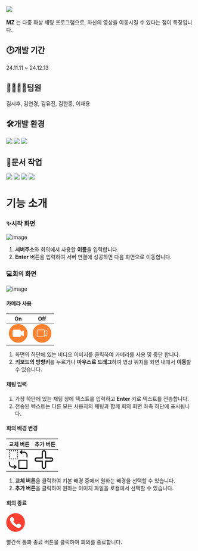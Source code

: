 <img src="https://capsule-render.vercel.app/api?type=waving&color=FA4032&height=200&section=header&text=MeetingZone-MZ-&fontSize=75&fontColor=ffffff" />

**MZ** 는 다중 화상 채팅 프로그램으로, 자신의 영상을 이동시킬 수 있다는 점이 특징입니다. 

  
## :clock2:개발 기간
24.11.11 ~ 24.12.13

  
## 👨‍👩‍👦‍👦팀원
김시후, 김연경, 김유진, 김한중, 이재용

  
## 🛠개발 환경
<div>
  <img src="https://img.shields.io/badge/raspberrypi-A22846?style=for-the-badge&logo=raspberrypi&logoColor=white">
  <img src="https://img.shields.io/badge/c++-00599C?style=for-the-badge&logo=cplusplus&logoColor=white">
  <img src="https://img.shields.io/badge/qt-41CD52?style=for-the-badge&logo=qt&logoColor=white"/>
</div>

## 📃문서 작업
<div>
  <img src="https://img.shields.io/badge/notion-000000?style=for-the-badge&logo=notion&logoColor=white"/>
  <img src="https://img.shields.io/badge/discord-5865F2?style=for-the-badge&logo=discord&logoColor=white"/>
  <img src="https://img.shields.io/badge/figma-F24E1E?style=for-the-badge&logo=figma&logoColor=white"/>
  <img src="https://img.shields.io/badge/draw.io-F08705?style=for-the-badge&logo=diagramsdotnet&logoColor=white"/>
</div>

# 기능 소개

### ✨시작 화면

![image](https://github.com/user-attachments/assets/149db3d6-2680-4620-bd62-5684ff177275)

1. **서버주소**와 회의에서 사용할 **이름**을 입력합니다.
2. **Enter** 버튼을 입력하여 서버 연결에 성공하면 다음 화면으로 이동합니다.

### 💻회의 화면

![image](https://github.com/user-attachments/assets/6a9bd869-7c38-4585-ae6f-500f9e25614a)

#### 카메라 사용
 
| On | Off |
|-----|-----|
| <img src="Frontend/mz/resources/video_on.png" style="width:50px;"/> | <img src="Frontend/mz/resources/video_off.png" style="width:50px;"/> |

1. 화면의 하단에 있는 비디오 이미지를 클릭하여 카메라를 사용 및 중단 합니다.
2. **키보드의 방향키**를 누르거나 **마우스로 드래그**하여 영상 위치를 화면 내에서 **이동**할 수 있습니다.
		
#### 채팅 입력
1. 가장 하단에 있는 채팅 창에 텍스트를 입력하고 **Enter** 키로 텍스트를 전송합니다.
2. 전송된 텍스트는 다른 모든 사용자의 채팅과 함께 회의 화면 좌측 하단에 표시됩니다.

#### 회의 배경 변경

| 교체 버튼 | 추가 버튼 |
|-----|-----|
| <img src="Frontend/mz/resources/change.png" style="width:50px;"/> | <img src="Frontend/mz/resources/plus.png" style="width:50px;"/> |

1. **교체 버튼**을 클릭하여 기본 배경 중에서 원하는 배경을 선택할 수 있습니다.
2. **추가 버튼**을 클릭하여 원하는 이미지 파일을 로컬에서 선택할 수 있습니다.

#### 회의 종료

<img src="Frontend/mz/resources/exit.png" style="width:50px;"/>

 빨간색 통화 종료 버튼을 클릭하여 회의를 종료합니다.
